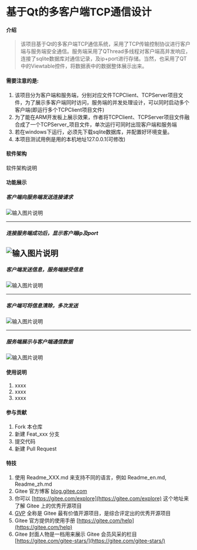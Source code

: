 # 基于Qt的多客户端TCP通信设计

#### 介绍

> 该项目基于Qt的多客户端TCP通信系统，采用了TCP传输控制协议进行客户端与服务端安全通信。服务端采用了QThread多线程对客户端高并发响应，连接了sqlite数据库对通信记录，及ip+port进行存储。当然，也采用了QT中的Viewtable控件，将数据表中的数据整体展示出来。


#### 需要注意的是: 

1. 该项目分为客户端和服务端，分别对应文件TCPClient、TCPServer项目文件，为了展示多客户端同时访问，服务端的并发处理设计，可以同时启动多个客户端(即运行多个TCPClient项目文件)  
2. 为了能在ARM开发板上展示效果，作者将TCPClient、TCPServer项目文件融合成了一个TCPServer_项目文件，单次运行可同时出现客户端和服务端 
3. 若在windows下运行，必须先下载sqlite数据库，并配置好环境变量。
4. 本项目测试用例是用的本机地址127.0.0.1(可修改)

#### 软件架构
软件架构说明


#### 功能展示

##### 客户端向服务端发送连接请求

![输入图片说明](https://images.gitee.com/uploads/images/2021/0625/225732_f2f72951_5269204.png "屏幕截图.png")

---
##### 连接服务端成功后，显示客户端ip及port
![输入图片说明](https://images.gitee.com/uploads/images/2021/0625/225818_c01b3cca_5269204.png "屏幕截图.png")
---

##### 客户端发送信息，服务端接受信息
![输入图片说明](https://images.gitee.com/uploads/images/2021/0625/225929_ab3b67e3_5269204.png "屏幕截图.png")

---

##### 客户端可将信息清除，多次发送

![输入图片说明](https://images.gitee.com/uploads/images/2021/0625/225959_80308d01_5269204.png "屏幕截图.png")

---

##### 服务端展示与客户端通信数据
![输入图片说明](https://images.gitee.com/uploads/images/2021/0625/230034_008ad191_5269204.png "屏幕截图.png")

#### 使用说明

1.  xxxx
2.  xxxx
3.  xxxx

#### 参与贡献

1.  Fork 本仓库
2.  新建 Feat_xxx 分支
3.  提交代码
4.  新建 Pull Request


#### 特技

1.  使用 Readme\_XXX.md 来支持不同的语言，例如 Readme\_en.md, Readme\_zh.md
2.  Gitee 官方博客 [blog.gitee.com](https://blog.gitee.com)
3.  你可以 [https://gitee.com/explore](https://gitee.com/explore) 这个地址来了解 Gitee 上的优秀开源项目
4.  [GVP](https://gitee.com/gvp) 全称是 Gitee 最有价值开源项目，是综合评定出的优秀开源项目
5.  Gitee 官方提供的使用手册 [https://gitee.com/help](https://gitee.com/help)
6.  Gitee 封面人物是一档用来展示 Gitee 会员风采的栏目 [https://gitee.com/gitee-stars/](https://gitee.com/gitee-stars/)
